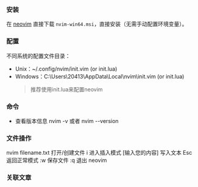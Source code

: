 ### 安装

在 [neovim](https://github.com/neovim/neovim/releases) 直接下载 `nvim-win64.msi`，直接安装（无需手动配置环境变量）。

### 配置

不同系统的配置文件目录：

- Unix：~/.config/nvim/init.vim (or init.lua)
- Windows：C:\Users\20413\AppData\Local\nvim\init.vim (or init.lua)
  > 推荐使用init.lua来配置neovim

### 命令

- 查看版本信息 nvim -v 或者 nvim --version

### 文件操作

nvim filename.txt 打开/创建文件
i 进入插入模式
[输入您的内容] 写入文本
Esc 返回正常模式
:w 保存文件
:q 退出 neovim

### 关联文章

